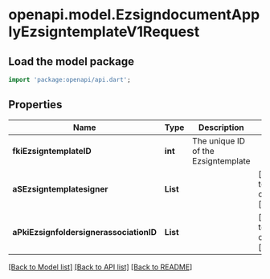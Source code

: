 # openapi.model.EzsigndocumentApplyEzsigntemplateV1Request

## Load the model package
```dart
import 'package:openapi/api.dart';
```

## Properties
Name | Type | Description | Notes
------------ | ------------- | ------------- | -------------
**fkiEzsigntemplateID** | **int** | The unique ID of the Ezsigntemplate | 
**aSEzsigntemplatesigner** | **List<String>** |  | [default to const []]
**aPkiEzsignfoldersignerassociationID** | **List<int>** |  | [default to const []]

[[Back to Model list]](../README.md#documentation-for-models) [[Back to API list]](../README.md#documentation-for-api-endpoints) [[Back to README]](../README.md)


